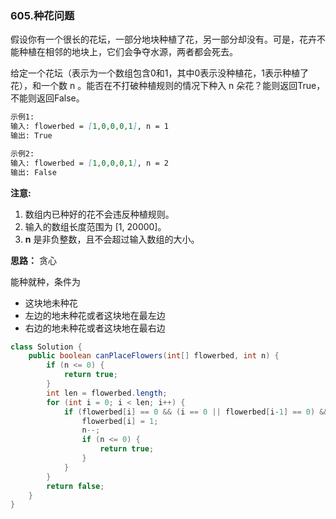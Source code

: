 ### 605.种花问题

假设你有一个很长的花坛，一部分地块种植了花，另一部分却没有。可是，花卉不能种植在相邻的地块上，它们会争夺水源，两者都会死去。

给定一个花坛（表示为一个数组包含0和1，其中0表示没种植花，1表示种植了花），和一个数 n 。能否在不打破种植规则的情况下种入 n 朵花？能则返回True，不能则返回False。

``` markdown
示例1:
输入: flowerbed = [1,0,0,0,1], n = 1
输出: True

示例2:
输入: flowerbed = [1,0,0,0,1], n = 2
输出: False
```

**注意:**

1. 数组内已种好的花不会违反种植规则。
2. 输入的数组长度范围为 [1, 20000]。
3. **n** 是非负整数，且不会超过输入数组的大小。



**思路：** 贪心

能种就种，条件为

- 这块地未种花
- 左边的地未种花或者这块地在最左边
- 右边的地未种花或者这块地在最右边

``` java
class Solution {
    public boolean canPlaceFlowers(int[] flowerbed, int n) {
        if (n <= 0) {
            return true;
        }
        int len = flowerbed.length;
        for (int i = 0; i < len; i++) {
            if (flowerbed[i] == 0 && (i == 0 || flowerbed[i-1] == 0) &&                            (i == len - 1 || flowerbed[i+1] == 0)) {
                flowerbed[i] = 1;
                n--;
                if (n <= 0) {
                    return true;
                }
            }
        }
        return false;
    }
}
```

